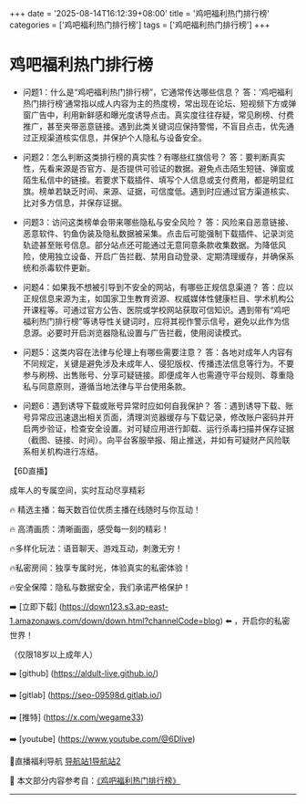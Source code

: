 +++
date = '2025-08-14T16:12:39+08:00'
title = '鸡吧福利热门排行榜'
categories = ['鸡吧福利热门排行榜']
tags = ['鸡吧福利热门排行榜']
+++

# 鸡吧福利热门排行榜

- 问题1：什么是“鸡吧福利热门排行榜”，它通常传达哪些信息？
答：’鸡吧福利热门排行榜’通常指以成人内容为主的热度榜，常出现在论坛、短视频下方或弹窗广告中，利用新鲜感和曝光度诱导点击。真实度往往存疑，常见刷榜、付费推广，甚至夹带恶意链接。遇到此类关键词应保持警惕，不盲目点击，优先通过正规渠道核实信息，并保护个人隐私与设备安全。

- 问题2：怎么判断这类排行榜的真实性？有哪些红旗信号？
答：要判断真实性，先看来源是否官方、是否提供可验证的数据。避免点击陌生短链、弹窗或陌生私信中的链接。若要求下载插件、填写个人信息或支付费用，都是明显红旗。榜单若缺乏时间、来源、证据，可信度低。遇到时应通过官方渠道核实、比对多方信息，并保存证据。

- 问题3：访问这类榜单会带来哪些隐私与安全风险？
答：风险来自恶意链接、恶意软件、钓鱼伪装及隐私数据被采集。点击后可能强制下载插件、记录浏览轨迹甚至账号信息。部分站点还可能通过无意同意条款收集数据。为降低风险，使用独立设备、开启广告拦截、禁用自动登录、定期清理缓存，并确保系统和杀毒软件更新。

- 问题4：如果我不想被引导到不安全的网站，有哪些正规信息渠道？
答：应以正规信息来源为主，如国家卫生教育资源、权威媒体性健康栏目、学术机构公开课程等。可通过官方公告、医院或学校网站获取可信知识。遇到带有“鸡吧福利热门排行榜”等诱导性关键词时，应将其视作警示信号，避免以此作为信息源。必要时开启浏览器隐私设置与广告拦截，使用阅读模式。

- 问题5：这类内容在法律与伦理上有哪些需要注意？
答：各地对成年人内容有不同规定，关键是避免涉及未成年人、侵犯版权、传播违法信息等行为。不要参与刷榜、出售账号、分享可疑链接。即便成年人也需遵守平台规则、尊重隐私与同意原则，遵循当地法律与平台使用条款。

- 问题6：遇到诱导下载或账号异常时应如何自我保护？
答：遇到诱导下载、账号异常应迅速退出相关页面，清理浏览器缓存与下载记录，修改账户密码并开启两步验证，检查安全设置。对可疑应用进行卸载、运行杀毒扫描并保存证据（截图、链接、时间）。向平台客服举报、阻止推送，并如有可疑财产风险联系相关机构进行冻结。

【6D直播】

 成年人的专属空间，实时互动尽享精彩

🔥 精选主播：每天数百位优质主播在线随时与你互动！

🔥 高清画质：清晰画面，感受每一刻的精彩！

🔥多样化玩法：语音聊天、游戏互动，刺激无穷！

🔥私密房间：独享专属时光，体验真实的私密体验！

🔥安全保障：隐私与数据安全，我们承诺严格保护！

➡️ [立即下载] (https://down123.s3.ap-east-1.amazonaws.com/down/down.html?channelCode=blog) ⬅️ ，开启你的私密世界！

 （仅限18岁以上成年人）

➡️ [github] (https://aldult-live.github.io/)

➡️ [gitlab] (https://seo-09598d.gitlab.io/)

➡️ [推特] (https://x.com/wegame33)

➡️ [youtube] (https://www.youtube.com/@6Dlive)

🔞直播福利导航   [导航站1](https://webstack-86085a.gitlab.io/)[导航站2](https://onlygit123-2.github.io/)


📘 本文部分内容参考自：[《鸡吧福利热门排行榜》](https://webstack-hugo-6.pages.dev/)

---
